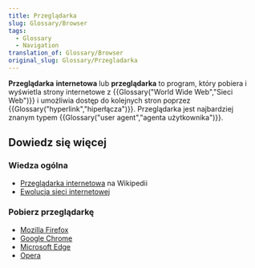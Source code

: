 ```yaml
---
title: Przeglądarka
slug: Glossary/Browser
tags:
  - Glossary
  - Navigation
translation_of: Glossary/Browser
original_slug: Glossary/Przegladarka
---
```

**Przeglądarka** **internetowa** lub **przeglądarka** to program, który pobiera i wyświetla strony internetowe z {{Glossary("World Wide Web","Sieci Web")}} i umożliwia dostęp do kolejnych stron poprzez {{Glossary("hyperlink","hiperłącza")}}. Przeglądarka jest najbardziej znanym typem {{Glossary("user agent","agenta użytkownika")}}.

## Dowiedz się więcej

### Wiedza ogólna

- [Przeglądarka internetowa](https://pl.wikipedia.org/wiki/Przeglądarka_internetowa) na Wikipedii
- [Ewolucja sieci internetowej](http://www.evolutionoftheweb.com/)

### Pobierz przeglądarkę

- [Mozilla Firefox](https://www.mozilla.org/pl/firefox/)
- [Google Chrome](http://www.google.com/chrome/)
- [Microsoft Edge](https://www.microsoft.com/pl-pl/windows/microsoft-edge)
- [Opera](http://www.opera.com/)
